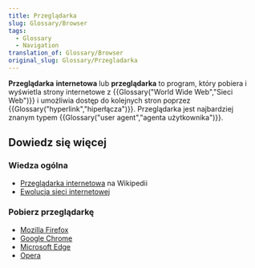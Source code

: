 ```yaml
---
title: Przeglądarka
slug: Glossary/Browser
tags:
  - Glossary
  - Navigation
translation_of: Glossary/Browser
original_slug: Glossary/Przegladarka
---
```

**Przeglądarka** **internetowa** lub **przeglądarka** to program, który pobiera i wyświetla strony internetowe z {{Glossary("World Wide Web","Sieci Web")}} i umożliwia dostęp do kolejnych stron poprzez {{Glossary("hyperlink","hiperłącza")}}. Przeglądarka jest najbardziej znanym typem {{Glossary("user agent","agenta użytkownika")}}.

## Dowiedz się więcej

### Wiedza ogólna

- [Przeglądarka internetowa](https://pl.wikipedia.org/wiki/Przeglądarka_internetowa) na Wikipedii
- [Ewolucja sieci internetowej](http://www.evolutionoftheweb.com/)

### Pobierz przeglądarkę

- [Mozilla Firefox](https://www.mozilla.org/pl/firefox/)
- [Google Chrome](http://www.google.com/chrome/)
- [Microsoft Edge](https://www.microsoft.com/pl-pl/windows/microsoft-edge)
- [Opera](http://www.opera.com/)
